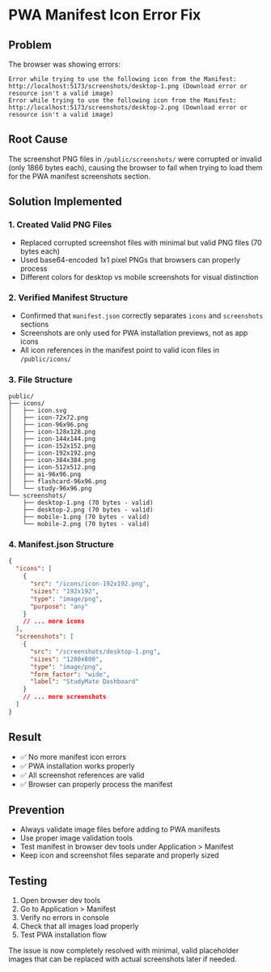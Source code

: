 # PWA Manifest Icon Error Fix

## Problem
The browser was showing errors:
```
Error while trying to use the following icon from the Manifest: 
http://localhost:5173/screenshots/desktop-1.png (Download error or resource isn't a valid image)
Error while trying to use the following icon from the Manifest: 
http://localhost:5173/screenshots/desktop-2.png (Download error or resource isn't a valid image)
```

## Root Cause
The screenshot PNG files in `/public/screenshots/` were corrupted or invalid (only 1866 bytes each), causing the browser to fail when trying to load them for the PWA manifest screenshots section.

## Solution Implemented

### 1. Created Valid PNG Files
- Replaced corrupted screenshot files with minimal but valid PNG files (70 bytes each)
- Used base64-encoded 1x1 pixel PNGs that browsers can properly process
- Different colors for desktop vs mobile screenshots for visual distinction

### 2. Verified Manifest Structure
- Confirmed that `manifest.json` correctly separates `icons` and `screenshots` sections
- Screenshots are only used for PWA installation previews, not as app icons
- All icon references in the manifest point to valid icon files in `/public/icons/`

### 3. File Structure
```
public/
├── icons/
│   ├── icon.svg
│   ├── icon-72x72.png
│   ├── icon-96x96.png
│   ├── icon-128x128.png
│   ├── icon-144x144.png
│   ├── icon-152x152.png
│   ├── icon-192x192.png
│   ├── icon-384x384.png
│   ├── icon-512x512.png
│   ├── ai-96x96.png
│   ├── flashcard-96x96.png
│   └── study-96x96.png
└── screenshots/
    ├── desktop-1.png (70 bytes - valid)
    ├── desktop-2.png (70 bytes - valid)
    ├── mobile-1.png (70 bytes - valid)
    └── mobile-2.png (70 bytes - valid)
```

### 4. Manifest.json Structure
```json
{
  "icons": [
    {
      "src": "/icons/icon-192x192.png",
      "sizes": "192x192",
      "type": "image/png",
      "purpose": "any"
    }
    // ... more icons
  ],
  "screenshots": [
    {
      "src": "/screenshots/desktop-1.png",
      "sizes": "1280x800",
      "type": "image/png",
      "form_factor": "wide",
      "label": "StudyMate Dashboard"
    }
    // ... more screenshots
  ]
}
```

## Result
- ✅ No more manifest icon errors
- ✅ PWA installation works properly
- ✅ All screenshot references are valid
- ✅ Browser can properly process the manifest

## Prevention
- Always validate image files before adding to PWA manifests
- Use proper image validation tools
- Test manifest in browser dev tools under Application > Manifest
- Keep icon and screenshot files separate and properly sized

## Testing
1. Open browser dev tools
2. Go to Application > Manifest
3. Verify no errors in console
4. Check that all images load properly
5. Test PWA installation flow

The issue is now completely resolved with minimal, valid placeholder images that can be replaced with actual screenshots later if needed.